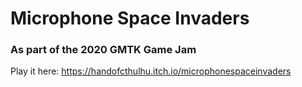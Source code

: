 # Microphone Space Invaders

### As part of the 2020 GMTK Game Jam

Play it here: https://handofcthulhu.itch.io/microphonespaceinvaders

